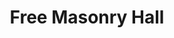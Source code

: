 ---
pid: LLB14
title: Free Masonry Hall
location_transcription: Murals Paintings
zipcode: 
outside_phl: 
neighborhood: 
age: '70'
age_range: 70+
instagram: 
image_file_name: LLB_14.jpg
proposal_transcription: |-
  1. Free Masonry Hall
  2. Mural Paintings
topic: Art,History,Philadelphia
topic_summary: 0, 0, 0
type: Other No Form
keywords_other: 
credit: 
image_labels: 
twitter: 
facebook: 
permalink: "/monuments/llb14/"
layout: item-page
---